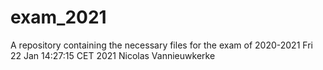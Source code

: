 # exam_2021
A repository containing the necessary files for the exam of 2020-2021
Fri 22 Jan 14:27:15 CET 2021
Nicolas Vannieuwkerke
